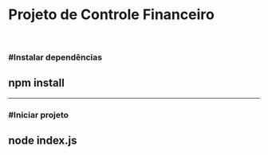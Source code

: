 <h1>Projeto de Controle Financeiro</h1>
<br/>
<h3>#Instalar dependências</h3>
<h2>npm install</h2> 
<hr/>
<h3>#Iniciar projeto</h3>
<h2>node index.js</h2>
